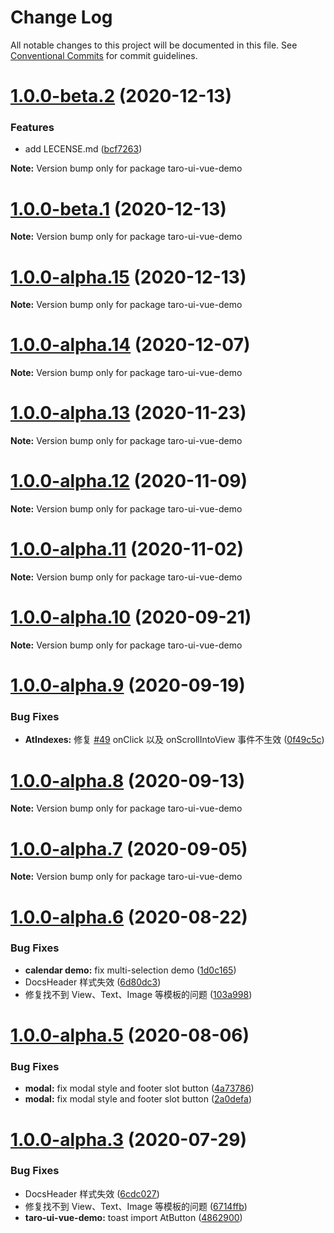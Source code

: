 # Change Log

All notable changes to this project will be documented in this file.
See [Conventional Commits](https://conventionalcommits.org) for commit guidelines.

# [1.0.0-beta.2](https://github.com/psaren/taro-ui-vue/compare/v1.0.0-beta.1...v1.0.0-beta.2) (2020-12-13)


### Features

* add LECENSE.md ([bcf7263](https://github.com/psaren/taro-ui-vue/commit/bcf7263be65591491ed280b01dded49fcb5a1ebe))







**Note:** Version bump only for package taro-ui-vue-demo





# [1.0.0-beta.1](https://github.com/psaren/taro-ui-vue/compare/v1.0.0-alpha.15...v1.0.0-beta.1) (2020-12-13)

**Note:** Version bump only for package taro-ui-vue-demo





# [1.0.0-alpha.15](https://github.com/psaren/taro-ui-vue/compare/v1.0.0-alpha.14...v1.0.0-alpha.15) (2020-12-13)

**Note:** Version bump only for package taro-ui-vue-demo






# [1.0.0-alpha.14](https://github.com/psaren/taro-ui-vue/compare/v1.0.0-alpha.13...v1.0.0-alpha.14) (2020-12-07)

**Note:** Version bump only for package taro-ui-vue-demo






# [1.0.0-alpha.13](https://github.com/psaren/taro-ui-vue/compare/v1.0.0-alpha.12...v1.0.0-alpha.13) (2020-11-23)

**Note:** Version bump only for package taro-ui-vue-demo






# [1.0.0-alpha.12](https://github.com/psaren/taro-ui-vue/compare/v1.0.0-alpha.11...v1.0.0-alpha.12) (2020-11-09)

**Note:** Version bump only for package taro-ui-vue-demo






# [1.0.0-alpha.11](https://github.com/psaren/taro-ui-vue/compare/v1.0.0-alpha.10...v1.0.0-alpha.11) (2020-11-02)

**Note:** Version bump only for package taro-ui-vue-demo






# [1.0.0-alpha.10](https://github.com/psaren/taro-ui-vue/compare/v1.0.0-alpha.9...v1.0.0-alpha.10) (2020-09-21)

**Note:** Version bump only for package taro-ui-vue-demo






# [1.0.0-alpha.9](https://github.com/psaren/taro-ui-vue/compare/v1.0.0-alpha.8...v1.0.0-alpha.9) (2020-09-19)


### Bug Fixes

* **AtIndexes:** 修复 [#49](https://github.com/psaren/taro-ui-vue/issues/49) onClick 以及 onScrollIntoView 事件不生效 ([0f49c5c](https://github.com/psaren/taro-ui-vue/commit/0f49c5ca1c92aaa43966b646ff060da2e99edd0f))





# [1.0.0-alpha.8](https://github.com/psaren/taro-ui-vue/compare/v1.0.0-alpha.7...v1.0.0-alpha.8) (2020-09-13)

**Note:** Version bump only for package taro-ui-vue-demo






# [1.0.0-alpha.7](https://github.com/psaren/taro-ui-vue/compare/v1.0.0-alpha.6...v1.0.0-alpha.7) (2020-09-05)

**Note:** Version bump only for package taro-ui-vue-demo






# [1.0.0-alpha.6](https://github.com/psaren/taro-ui-vue/compare/v1.0.0-alpha.5...v1.0.0-alpha.6) (2020-08-22)


### Bug Fixes

* **calendar demo:** fix multi-selection demo ([1d0c165](https://github.com/psaren/taro-ui-vue/commit/1d0c165ec89e52bae1f368dc75843ec69fe3dd6d))
* DocsHeader 样式失效 ([6d80dc3](https://github.com/psaren/taro-ui-vue/commit/6d80dc3a377dff1405fcd4cc4f3fa85750e3b65c))
* 修复找不到 View、Text、Image 等模板的问题 ([103a998](https://github.com/psaren/taro-ui-vue/commit/103a9989bfafaa26b9f403b9b2eacf2ba13836e5))






# [1.0.0-alpha.5](https://github.com/psaren/taro-ui-vue/compare/v1.0.0-alpha.4...v1.0.0-alpha.5) (2020-08-06)


### Bug Fixes

* **modal:** fix modal style and footer slot button ([4a73786](https://github.com/psaren/taro-ui-vue/commit/4a73786fe159f488b6527a15ee6bc941221c086b))
* **modal:** fix modal style and footer slot button ([2a0defa](https://github.com/psaren/taro-ui-vue/commit/2a0defa2fbf7893e3b78afa3a5e7fbdccb295e21))






# [1.0.0-alpha.3](https://github.com/psaren/taro-ui-vue/compare/v1.0.0-alpha.2...v1.0.0-alpha.3) (2020-07-29)


### Bug Fixes

* DocsHeader 样式失效 ([6cdc027](https://github.com/psaren/taro-ui-vue/commit/6cdc0278b2c1b4ee4cdf1c623e36e88a69b71c3f))
* 修复找不到 View、Text、Image 等模板的问题 ([6714ffb](https://github.com/psaren/taro-ui-vue/commit/6714ffb090701d4ca53414e88db7096343a88859))
* **taro-ui-vue-demo:** toast import AtButton ([4862900](https://github.com/psaren/taro-ui-vue/commit/486290089cb93153d058031a389066905f61ae65))
